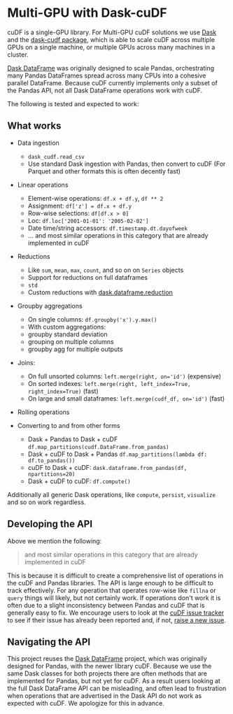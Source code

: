 # Multi-GPU with Dask-cuDF

cuDF is a single-GPU library. For Multi-GPU cuDF solutions we use
[Dask](https://dask.org/) and the [dask-cudf
package](https://github.com/rapidsai/cudf/tree/main/python/dask_cudf),
which is able to scale cuDF across multiple GPUs on a single machine,
or multiple GPUs across many machines in a cluster.

[Dask DataFrame](http://docs.dask.org/en/latest/dataframe.html) was
originally designed to scale Pandas, orchestrating many Pandas
DataFrames spread across many CPUs into a cohesive parallel DataFrame.
Because cuDF currently implements only a subset of the Pandas API, not
all Dask DataFrame operations work with cuDF.

The following is tested and expected to work:

## What works

- Data ingestion

  - `dask_cudf.read_csv`
  - Use standard Dask ingestion with Pandas, then convert to cuDF (For
    Parquet and other formats this is often decently fast)

- Linear operations

  - Element-wise operations: `df.x + df.y`, `df ** 2`
  - Assignment: `df['z'] = df.x + df.y`
  - Row-wise selections: `df[df.x > 0]`
  - Loc: `df.loc['2001-01-01': '2005-02-02']`
  - Date time/string accessors: `df.timestamp.dt.dayofweek`
  - ... and most similar operations in this category that are already
    implemented in cuDF

- Reductions

  - Like `sum`, `mean`, `max`, `count`, and so on on
    `Series` objects
  - Support for reductions on full dataframes
  - `std`
  - Custom reductions with
    [dask.dataframe.reduction](https://docs.dask.org/en/latest/generated/dask.dataframe.Series.reduction.html)

- Groupby aggregations

  - On single columns: `df.groupby('x').y.max()`
  - With custom aggregations:
  - groupby standard deviation
  - grouping on multiple columns
  - groupby agg for multiple outputs

- Joins:

  - On full unsorted columns: `left.merge(right, on='id')`
    (expensive)
  - On sorted indexes:
    `left.merge(right, left_index=True, right_index=True)` (fast)
  - On large and small dataframes: `left.merge(cudf_df, on='id')`
    (fast)

- Rolling operations

- Converting to and from other forms

  - Dask + Pandas to Dask + cuDF
    `df.map_partitions(cudf.DataFrame.from_pandas)`
  - Dask + cuDF to Dask + Pandas
    `df.map_partitions(lambda df: df.to_pandas())`
  - cuDF to Dask + cuDF:
    `dask.dataframe.from_pandas(df, npartitions=20)`
  - Dask + cuDF to cuDF: `df.compute()`

Additionally all generic Dask operations, like `compute`, `persist`,
`visualize` and so on work regardless.

## Developing the API

Above we mention the following:

> and most similar operations in this category that are already
> implemented in cuDF

This is because it is difficult to create a comprehensive list of
operations in the cuDF and Pandas libraries. The API is large enough to
be difficult to track effectively. For any operation that operates
row-wise like `fillna` or `query` things will likely, but not
certainly work. If operations don't work it is often due to a slight
inconsistency between Pandas and cuDF that is generally easy to fix. We
encourage users to look at the [cuDF issue
tracker](https://github.com/rapidsai/cudf/issues) to see if their
issue has already been reported and, if not, [raise a new
issue](https://github.com/rapidsai/cudf/issues/new).

## Navigating the API

This project reuses the [Dask
DataFrame](https://docs.dask.org/en/latest/dataframe.html) project,
which was originally designed for Pandas, with the newer library cuDF.
Because we use the same Dask classes for both projects there are often
methods that are implemented for Pandas, but not yet for cuDF. As a
result users looking at the full Dask DataFrame API can be misleading,
and often lead to frustration when operations that are advertised in the
Dask API do not work as expected with cuDF. We apologize for this in
advance.
